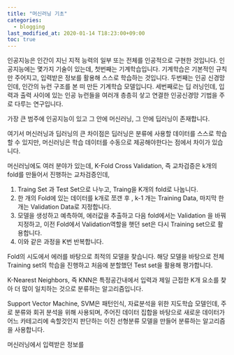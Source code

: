```yaml
---
title: "머신러닝 기초"
categories: 
  - blogging
last_modified_at: 2020-01-14 T18:23:00+09:00
toc: true
---
```

인공지능은 인간이 지닌 지적 능력의 일부 또는 전체를 인공적으로 구현한 것입니다.
인공지능에는 몇가지 기술이 있는데,
첫번째는 기계학습입니다.
기계학습은 기본적인 규칙만 주어지고, 입력받은 정보를 활용해 스스로 학습하는 것입니다.
두번째는 인공 신경망인데,
인간의 뉴런 구조를 본 떠 만든 기계학습 모델입니다.
세번째로는 딥 러닝인데,
입력과 출력 사이에 있는 인공 뉴런들을 여러개 층층히 샇고 연결한 인공신경망 기법을 주로 다루는 연구입니다.

가장 큰 범주에 인공지능이 있고 그 안에 머신러닝, 그 안에 딥러닝이 존재합니다.

여기서 머신러닝과 딥러닝의 큰 차이점은 딥러닝은 분류에 사용할 데이터를 스스로 학습할 수 있지만,
머신러닝은 학습 데이터를 수동으로 제공해야한다는 점에서 차이가 있습니다.

머신러닝에도 여러 분야가 있는데,
K-Fold Cross Validation, 즉 교차검증은 k개의 fold를 만들어서 진행하는 교차검증인데,

1. Traing Set 과 Test Set으로 나누고, Traing을 K개의 fold로 나눕니다.
2. 한 개의 Fold에 있는 데이터를 k개로 쪼갠 후 , 
k-1 개는 Training Data, 마지막 한개는 Validation Data로 지정합니다.
3. 모델을 생성하고 예측하여, 에러값을 추출하고 다음 fold에서는 Validation 을 바꿔 지정하고, 
이전 Fold에서 Validation역할을 햇던 set은 다시 Training set으로 활용합니다.
4. 이와 같은 과정을 K번 반복합니다. 

Fold의 시도에서 에러를 바탕으로 최적의 모델을 찾습니다.
해당 모델을 바탕으로 전체 Training set의 학습을 진행하고 처음에 분할했던 Test set을 활용해 평가합니다.

K-Nearest Neighbors, 즉 KNN은 특정공간내에서 입력과 제일 근접한 K개 요소를 찾아 더 많이 일치하는 것으로 
분류하는 알고리즘입니다.

Support Vector Machine, SVM은 패턴인식, 자료분석을 위한 지도학습 모델인데,
주로 분류와 회귀 분석을 위해 사용되며, 주어진 데이터 집합을 바탕으로 새로운 데이터가 어느 카테고리에 속할것인지
판단하는 이진 선형분류 모델을 만들어 분류하는 알고리즘을 사용합니다.

머신러닝에서 입력받은 정보를 
